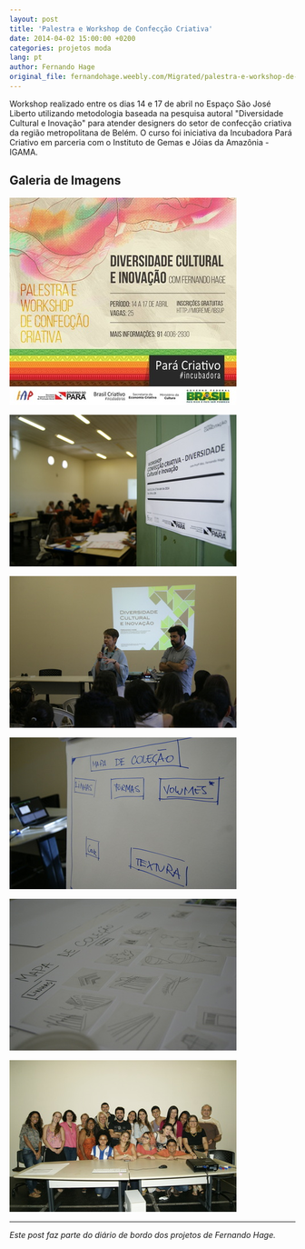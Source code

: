 ```yaml
---
layout: post
title: 'Palestra e Workshop de Confecção Criativa'
date: 2014-04-02 15:00:00 +0200
categories: projetos moda
lang: pt
author: Fernando Hage
original_file: fernandohage.weebly.com/Migrated/palestra-e-workshop-de-confeccao-criativa.html
---
```


Workshop realizado entre os dias 14 e 17 de abril no Espaço São José Liberto utilizando metodologia baseada na pesquisa autoral "Diversidade Cultural e Inovação" para atender designers do setor de confecção criativa da região metropolitana de Belém. O curso foi iniciativa da Incubadora Pará Criativo em parceria com o Instituto de Gemas e Jóias da Amazônia - IGAMA.

## Galeria de Imagens

![Palestra e Workshop de Confecção Criativa](/assets/images/2014-04-02-palestra-workshop-confeccao-criativa-moda-01.jpg)

![Palestra e Workshop de Confecção Criativa](/assets/images/2014-04-02-palestra-workshop-confeccao-criativa-moda-02.jpg)

![Palestra e Workshop de Confecção Criativa](/assets/images/2014-04-02-palestra-workshop-confeccao-criativa-moda-03.jpg)

![Palestra e Workshop de Confecção Criativa](/assets/images/2014-04-02-palestra-workshop-confeccao-criativa-moda-04.jpg)

![Palestra e Workshop de Confecção Criativa](/assets/images/2014-04-02-palestra-workshop-confeccao-criativa-moda-05.jpg)

![Palestra e Workshop de Confecção Criativa](/assets/images/2014-04-02-palestra-workshop-confeccao-criativa-moda-06.jpg)

---

*Este post faz parte do diário de bordo dos projetos de Fernando Hage.*
